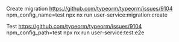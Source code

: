 Create migration
https://github.com/typeorm/typeorm/issues/9104
npm_config_name=test npx nx run user-service:migration:create

Test
https://github.com/typeorm/typeorm/issues/9104
npm_config_path=test npx nx run user-service:test:e2e
